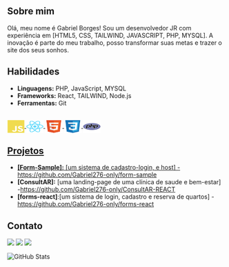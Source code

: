 ## Sobre mim
Olá, meu nome é Gabriel Borges! Sou um desenvolvedor JR com experiência em [HTML5, CSS, TAILWIND, JAVASCRIPT, PHP, MYSQL]. A inovação é parte do meu trabalho, posso transformar suas metas e trazer o site dos seus sonhos.

## Habilidades
* **Linguagens:** PHP, JavaScript, MYSQL
* **Frameworks:** React, TAILWIND, Node.js
* **Ferramentas:** Git

<div>
  <a href="https://github.com/Gabriel276-only">
</div>

<div style="display: inline_block"><br>
  <img align="center" alt="GB-Js" height="30" width="40" src="https://raw.githubusercontent.com/devicons/devicon/master/icons/javascript/javascript-plain.svg">
  <img align="center" alt="GB-React" height="30" width="40" src="https://raw.githubusercontent.com/devicons/devicon/master/icons/react/react-original.svg">
  <img align="center" alt="GB-HTML" height="30" width="40" src="https://raw.githubusercontent.com/devicons/devicon/master/icons/html5/html5-original.svg">
  <img align="center" alt="GB-CSS" height="30" width="40" src="https://raw.githubusercontent.com/devicons/devicon/master/icons/css3/css3-original.svg">
  <img align="center" alt="GB-CSS" height="30" width="40" src="https://raw.githubusercontent.com/devicons/devicon/master/icons/php/php-original.svg">
  
  
</div>

## Projetos
* **[Form-Sample]:** [um sistema de cadastro-login, e host] -https://github.com/Gabriel276-only/form-sample
* **[ConsultAR]:** [uma landing-page de uma clínica de saude e bem-estar] -https://github.com/Gabriel276-only/ConsultAR-REACT
* **[forms-react]**:[um sistema de login, cadastro e reserva de quartos]   -https://github.com/Gabriel276-only/forms-react

## Contato
  <a href = "mailto:gabrielmagaborges@gmail.com"><img src="https://img.shields.io/badge/-Gmail-%23333?style=for-the-badge&logo=gmail&logoColor=white" target="_blank"></a>
  <a href="https://www.linkedin.com/in/gabriel-borges-ab85b1337?utm_source=share&utm_campaign=share_via&utm_content=profile&utm_medium=android_app" target="_blank"><img src="https://img.shields.io/badge/-LinkedIn-%230077B5?style=for-the-badge&logo=linkedin&logoColor=white" target="_blank"></a> 
    <a href="https://www.instagram.com/borges_.gb/" target="_blank"><img src="https://img.shields.io/badge/-Instagram-%23E4405F?style=for-the-badge&logo=instagram&logoColor=white" target="_blank"></a>


![GitHub Stats](https://github-readme-stats.vercel.app/api?username=Gabriel276-only&show_icons=true&theme=tokyonight)

